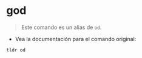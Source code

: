 # god

> Este comando es un alias de `od`.

- Vea la documentación para el comando original:

`tldr od`
